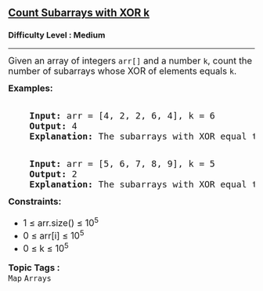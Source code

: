 <h2><a href="https://www.geeksforgeeks.org/problems/count-subarrays-with-xor-k/">Count Subarrays with XOR k</a></h2> 
<h3>Difficulty Level : Medium</h3> <hr> <div class="problems_problem_content__Xm_eO"> 
  <p><span style="font-size: 18px;">Given an array of integers <code>arr[]</code> and a number <code>k</code>, count the number of subarrays whose XOR of elements equals <code>k</code>.</span></p> 
  <p><span style="font-size: 18px;"><strong>Examples:</strong></span></p> 
  <pre><span style="font-size: 18px;"> 
    <strong>Input:</strong> arr = [4, 2, 2, 6, 4], k = 6 
    <strong>Output:</strong> 4 
    <strong>Explanation:</strong> The subarrays with XOR equal to 6 are: 1. [4, 2] (from index 0 to 1) 2. [4, 2, 2, 6, 4] (from index 0 to 4) 3. [2, 2, 6] (from index 1 to 3) 4. [6] (from index 3 to 3) </span></pre> 
  <pre><span style="font-size: 18px;"> 
    <strong>Input:</strong> arr = [5, 6, 7, 8, 9], k = 5 
    <strong>Output:</strong> 2 
    <strong>Explanation:</strong> The subarrays with XOR equal to 5 are: 1. [5] (from index 0 to 0) 2. [5, 6, 7, 8, 9] (from index 0 to 4) </span></pre> 
  <p><span style="font-size: 18px;">
    <strong>Constraints:</strong></span></p> <ul style="font-size: 18px;"> <li>1 ≤ arr.size() ≤ 10<sup>5</sup></li> <li>0 ≤ arr[i] ≤ 10<sup>5</sup></li> <li>0 ≤ k ≤ 10<sup>5</sup></li> </ul> 
  <p><span style="font-size: 18px;"><strong>Topic Tags :</strong><br><code>Map</code>&nbsp;<code>Arrays</code>&nbsp;</span></p>
